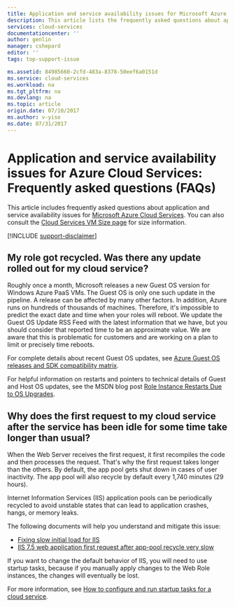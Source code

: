 ```yaml
---
title: Application and service availability issues for Microsoft Azure Cloud Services FAQ| Azure
description: This article lists the frequently asked questions about application and service availability for Microsoft Azure Cloud Services.
services: cloud-services
documentationcenter: ''
author: genlin
manager: cshepard
editor: ''
tags: top-support-issue

ms.assetid: 84985660-2cfd-483a-8378-50eef6a0151d
ms.service: cloud-services
ms.workload: na
ms.tgt_pltfrm: na
ms.devlang: na
ms.topic: article
origin.date: 07/10/2017
ms.author: v-yiso
ms.date: 07/31/2017
---
```

# Application and service availability issues for Azure Cloud Services: Frequently asked questions (FAQs)

This article includes frequently asked questions about application and service availability issues for [Microsoft Azure Cloud Services](/cloud-services/). You can also consult the [Cloud Services VM Size page](./cloud-services-sizes-specs.md) for size information.

[!INCLUDE [support-disclaimer](../../includes/support-disclaimer.md)]

## My role got recycled. Was there any update rolled out for my cloud service?
Roughly once a month, Microsoft releases a new Guest OS version for Windows Azure PaaS VMs. The Guest OS is only one such update in the pipeline. A release can be affected by many other factors. In addition, Azure runs on hundreds of thousands of machines. Therefore, it's impossible to predict the exact date and time when your roles will reboot. We update the Guest OS Update RSS Feed with the latest information that we have, but you should consider that reported time to be an approximate value. We are aware that this is problematic for customers and are working on a plan to limit or precisely time reboots.

For complete details about recent Guest OS updates, see [Azure Guest OS releases and SDK compatibility matrix](./cloud-services-guestos-update-matrix.md).

For helpful information on restarts and pointers to technical details of Guest and Host OS updates, see the MSDN blog post [Role Instance Restarts Due to OS Upgrades](http://blogs.msdn.com/b/kwill/archive/2012/09/19/role-instance-restarts-due-to-os-upgrades.aspx).

## Why does the first request to my cloud service after the service has been idle for some time take longer than usual?
When the Web Server receives the first request, it first recompiles the code and then processes the request. That's why the first request takes longer than the others. By default, the app pool gets shut down in cases of user inactivity. The app pool will also recycle by default every 1,740 minutes (29 hours).

Internet Information Services (IIS) application pools can be periodically recycled to avoid unstable states that can lead to application crashes, hangs, or memory leaks.

The following documents will help you understand and mitigate this issue:
* [Fixing slow initial load for IIS](http://stackoverflow.com/questions/13386471/fixing-slow-initial-load-for-iis)
* [IIS 7.5 web application first request after app-pool recycle very slow](http://stackoverflow.com/questions/13917205/iis-7-5-web-application-first-request-after-app-pool-recycle-very-slow)

If you want to change the default behavior of IIS, you will need to use startup tasks, because if you manually apply changes to the Web Role instances, the changes will eventually be lost.

For more information, see [How to configure and run startup tasks for a cloud service](./cloud-services-startup-tasks.md).



<!--Update_Description: update meta data only-->